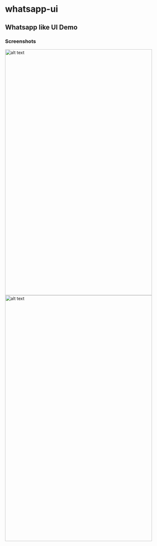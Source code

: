 # whatsapp-ui
## Whatsapp like UI Demo

### Screenshots

<img src="https://github.com/prakashbalab24/whatsapp-ui/blob/master/Screenshot_1514475515.png" alt="alt text" width="480" height="800">
<img src="https://github.com/prakashbalab24/whatsapp-ui/blob/master/Screenshot_1514475533.png" alt="alt text" width="480" height="800">
